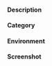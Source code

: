#### Description
<!--- Provide a more detailed introduction to the issue itself -->

#### Category
<!--- Provide a more detailed introduction to the issue itself 
[Setting]
[Homework]
[Sqlplus]
[Textbook]
[Etc]
-->

#### Environment
<!--- Include as many relevant details about the environment you experienced the bug in 
For example, Virtual Box Oracle VM or Window 10
-->

#### Screenshot
<!-- If you indlcue the screen-shot then it would be much hlepful! --!>
